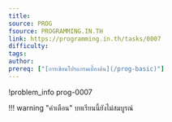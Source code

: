 ```yaml
---
title: 
source: PROG
fsource: PROGRAMMING.IN.TH
link: https://programming.in.th/tasks/0007
difficulty: 
tags: 
author: 
prereq: ["[การเขียนโปรแกรมเบื้องต้น](/prog-basic)"]
---
```


!problem_info prog-0007

!!! warning "คำเตือน"
    บทเรียนนี้ยังไม่สมบูรณ์
